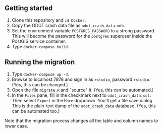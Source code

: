 ## Getting started

1. Clone this repository and `cd Docker`.
2. Copy the ODOT crash data file as `odot_crash_data.mdb`.
3. Set the environment variable `POSTGRES_PASSWORD` to a strong password. This will become the password for the `postgres` superuser inside the PostGIS service container.
4. Type `docker-compose build`.

## Running the migration
1. Type `docker-compose up -d`.
2. Browse to localhost:7878 and sign in as `rstudio`, password `rstudio`. (Yes, this can be changed.)
3. Open the file `migrate.R` and "source" it. (Yes, this can be automated.)
4. In the `Files` pane, fill in the checkmark next to `odot_crash_data.sql`. Then select `Export` in the `More` dropdown. You'll get a file save dialog. This is the plain-text dump of the `odot_crash_data` database. (Yes, this can be automated too.)

Note that the migration process changes all the table and column names to lower case.
